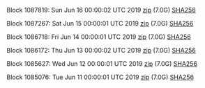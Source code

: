 Block 1087819: Sun Jun 16 00:00:02 UTC 2019 [zip](https://dash-bootstrap.ams3.digitaloceanspaces.com/mainnet/2019-06-16/bootstrap.dat.zip) (7.0G) [SHA256](https://dash-bootstrap.ams3.digitaloceanspaces.com/mainnet/2019-06-16/sha256.txt)

Block 1087267: Sat Jun 15 00:00:01 UTC 2019 [zip](https://dash-bootstrap.ams3.digitaloceanspaces.com/mainnet/2019-06-15/bootstrap.dat.zip) (7.0G) [SHA256](https://dash-bootstrap.ams3.digitaloceanspaces.com/mainnet/2019-06-15/sha256.txt)

Block 1086718: Fri Jun 14 00:00:01 UTC 2019 [zip](https://dash-bootstrap.ams3.digitaloceanspaces.com/mainnet/2019-06-14/bootstrap.dat.zip) (7.0G) [SHA256](https://dash-bootstrap.ams3.digitaloceanspaces.com/mainnet/2019-06-14/sha256.txt)

Block 1086172: Thu Jun 13 00:00:02 UTC 2019 [zip](https://dash-bootstrap.ams3.digitaloceanspaces.com/mainnet/2019-06-13/bootstrap.dat.zip) (7.0G) [SHA256](https://dash-bootstrap.ams3.digitaloceanspaces.com/mainnet/2019-06-13/sha256.txt)

Block 1085627: Wed Jun 12 00:00:01 UTC 2019 [zip](https://dash-bootstrap.ams3.digitaloceanspaces.com/mainnet/2019-06-12/bootstrap.dat.zip) (7.0G) [SHA256](https://dash-bootstrap.ams3.digitaloceanspaces.com/mainnet/2019-06-12/sha256.txt)

Block 1085076: Tue Jun 11 00:00:01 UTC 2019 [zip](https://dash-bootstrap.ams3.digitaloceanspaces.com/mainnet/2019-06-11/bootstrap.dat.zip) (7.0G) [SHA256](https://dash-bootstrap.ams3.digitaloceanspaces.com/mainnet/2019-06-11/sha256.txt)
